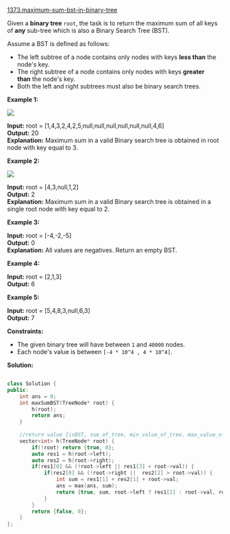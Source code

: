 [1373.maximum-sum-bst-in-binary-tree](https://leetcode.com/problems/maximum-sum-bst-in-binary-tree/)  

Given a **binary tree** `root`, the task is to return the maximum sum of all keys of **any** sub-tree which is also a Binary Search Tree (BST).

Assume a BST is defined as follows:

*   The left subtree of a node contains only nodes with keys **less than** the node's key.
*   The right subtree of a node contains only nodes with keys **greater than** the node's key.
*   Both the left and right subtrees must also be binary search trees.

**Example 1:**

![](https://assets.leetcode.com/uploads/2020/01/30/sample_1_1709.png)

  
**Input:** root = \[1,4,3,2,4,2,5,null,null,null,null,null,null,4,6\]  
**Output:** 20  
**Explanation:** Maximum sum in a valid Binary search tree is obtained in root node with key equal to 3.  

**Example 2:**

![](https://assets.leetcode.com/uploads/2020/01/30/sample_2_1709.png)

  
**Input:** root = \[4,3,null,1,2\]  
**Output:** 2  
**Explanation:** Maximum sum in a valid Binary search tree is obtained in a single root node with key equal to 2.  

**Example 3:**

  
**Input:** root = \[-4,-2,-5\]  
**Output:** 0  
**Explanation:** All values are negatives. Return an empty BST.  

**Example 4:**

  
**Input:** root = \[2,1,3\]  
**Output:** 6  

**Example 5:**

  
**Input:** root = \[5,4,8,3,null,6,3\]  
**Output:** 7  

**Constraints:**

*   The given binary tree will have between `1` and `40000` nodes.
*   Each node's value is between `[-4 * 10^4 , 4 * 10^4]`.  



**Solution:**  

```cpp

class Solution {
public:
    int ans = 0;
    int maxSumBST(TreeNode* root) {
        h(root);
        return ans;
    }
    
    //return value {isBST, sum_of_tree, min_value_of_tree, max_value_of_tree }
    vector<int> h(TreeNode* root) {
        if(!root) return {true, 0};
        auto res1 = h(root->left);
        auto res2 = h(root->right);
        if(res1[0] && (!root->left || res1[3] < root->val)) {
            if(res2[0] && (!root->right ||  res2[2] > root->val)) {
                int sum = res1[1] + res2[1] + root->val;
                ans = max(ans, sum);
                return {true, sum, root->left ? res1[2] : root->val, root->right ? res2[3] : root->val};
            }
        }
        return {false, 0};
    }
};
```
      